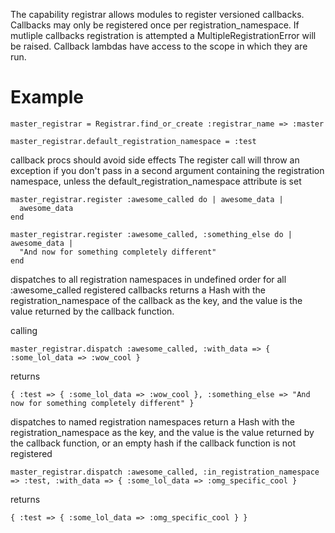 The capability registrar allows modules to register versioned callbacks. Callbacks may only be
registered once per registration_namespace. If mutliple callbacks registration is attempted a
MultipleRegistrationError will be raised. Callback lambdas have access to the scope
in which they are run.

Example
=======

    master_registrar = Registrar.find_or_create :registrar_name => :master

    master_registrar.default_registration_namespace = :test

callback procs should avoid side effects
The register call will throw an exception if you don't pass in a second argument containing the registration namespace,
unless the default_registration_namespace attribute is set

    master_registrar.register :awesome_called do | awesome_data |
      awesome_data
    end

    master_registrar.register :awesome_called, :something_else do | awesome_data |
      "And now for something completely different"
    end

dispatches to all registration namespaces in undefined order for all :awesome_called registered callbacks
returns a Hash with the registration_namespace of the callback as the key, and the value is the value returned by
the callback function.

calling

    master_registrar.dispatch :awesome_called, :with_data => { :some_lol_data => :wow_cool }

returns

    { :test => { :some_lol_data => :wow_cool }, :something_else => "And now for something completely different" }


dispatches to named registration namespaces return a Hash with the registration_namespace as the key, and the value is the
value returned by the callback function, or an empty hash if the callback function is not registered

    master_registrar.dispatch :awesome_called, :in_registration_namespace => :test, :with_data => { :some_lol_data => :omg_specific_cool }

returns

    { :test => { :some_lol_data => :omg_specific_cool } }
